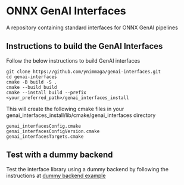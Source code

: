 # ONNX GenAI Interfaces

A repository containing standard interfaces for ONNX GenAI pipelines

## Instructions to build the GenAI Interfaces

Follow the below instructions to build GenAI interfaces

```
git clone https://github.com/ynimmaga/genai-interfaces.git
cd genai-interfaces
cmake -B build -S .
cmake --build build
cmake --install build --prefix <your_preferred_path>/genai_interfaces_install

```
This will create the following cmake files in your genai_interfaces_install/lib/cmake/genai_interfaces directory

```
genai_interfacesConfig.cmake
genai_interfacesConfigVersion.cmake
genai_interfacesTargets.cmake
```

## Test with a dummy backend

Test the interface library using a dummy backend by following the instructions at [dummy backend example](https://github.com/ynimmaga/dummy_interface_example/edit/main/README.md)
